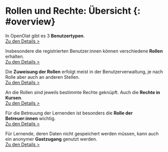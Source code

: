 # Rollen und Rechte: Übersicht {: #overview} 

In OpenOlat gibt es 3 **Benutzertypen**.<br>
[Zu den Details >](User_Types.de.md)

Insbesondere die registrierten Benutzer:innen können verschiedene **Rollen** erhalten.<br>
[Zu den Details >](Roles.de.md)

Die **Zuweisung der Rollen** erfolgt meist in der Benutzerverwaltung, je nach Rolle aber auch an anderen Stellen.<br>
[Zu den Details >](Assign_Roles.de.md)

An die Rollen sind jeweils bestimmte Rechte geknüpft. Auch die **Rechte in Kursen**.<br>
[Zu den Details >](Authorisation_Concept.de.md)

Für die Betreuung der Lernenden ist besonders die **Rolle der Betreuer:innen** wichtig.<br>
[Zu den Details >](coach.de.md)

Für Lernende, deren Daten nicht gespeichert werden müssen, kann auch ein anonymer **Gastzugang** genutzt werden.<br>
[Zu den Details >](guest_access.de.md)